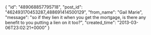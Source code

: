  {
   "id": "489068857795718",
   "post_id": "462493170453287_488691414500129",
   "from_name": "Gail Marie",
   "message": "so if they lien it when you get the mortgage, is there any benefit to you putting a lien on it too?",
   "created_time": "2013-03-06T23:02:21+0000"
 }
